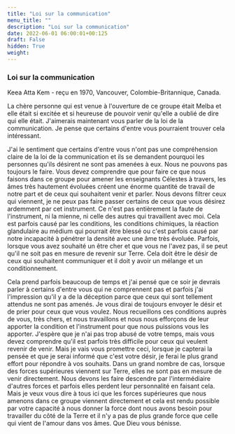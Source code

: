 ```yaml
---
title: "Loi sur la communication"
menu_title: ""
description: "Loi sur la communication"
date: 2022-06-01 06:00:01+00:125
draft: False
hidden: True
weight:
---
```

### Loi sur la communication

Keea Atta Kem - reçu en 1970, Vancouver, Colombie-Britannique, Canada.

La chère personne qui est venue à l'ouverture de ce groupe était Melba et elle était si excitée et si heureuse de pouvoir venir qu'elle a oublié de dire qui elle était. J'aimerais maintenant vous parler de la loi de la communication. Je pense que certains d'entre vous pourraient trouver cela intéressant.

J'ai le sentiment que certains d'entre vous n'ont pas une compréhension claire de la loi de la communication et ils se demandent pourquoi les personnes qu'ils désirent ne sont pas amenées à eux. Nous ne pouvons pas toujours le faire. Vous devez comprendre que pour faire ce que nous faisons dans ce groupe pour amener les enseignants Célestes à travers, les âmes très hautement évoluées créent une énorme quantité de travail de notre part et de ceux qui souhaitent venir et parler. Nous devons filtrer ceux qui viennent, je ne peux pas faire passer certains de ceux que vous désirez ardemment par cet instrument. Ce n'est pas entièrement la faute de l'instrument, ni la mienne, ni celle des autres qui travaillent avec moi. Cela est parfois causé par les conditions, les conditions chimiques, la réaction glandulaire au médium qui pourrait être blessé ou c'est parfois causé par notre incapacité à pénétrer la densité avec une âme très évoluée. Parfois, lorsque vous avez souhaité un être cher et que vous ne l'avez pas, il se peut qu'il ne soit pas en mesure de revenir sur Terre. Cela doit être le désir de ceux qui souhaitent communiquer et il doit y avoir un mélange et un conditionnement. 

Cela prend parfois beaucoup de temps et j'ai pensé que ce soir je devrais parler à certains d'entre vous qui ne comprennent pas et parfois j'ai l'impression qu'il y a de la déception parce que ceux qui sont tellement attendus ne sont pas amenés. Je vous dirai de toujours envoyer le désir et de prier pour ceux que vous voulez. Nous recueillons ces conditions auprès de vous, très chers, et nous travaillons et nous nous efforçons de leur apporter la condition et l'instrument pour que nous puissions vous les apporter. J'espère que je n'ai pas trop abusé de votre temps, mais vous devez comprendre qu'il est parfois très difficile pour ceux qui veulent revenir de venir. Mais je vais vous promettre ceci, lorsque je capterai la pensée et que je serai informé que c'est votre désir, je ferai le plus grand effort pour répondre à vos souhaits. Dans un grand nombre de cas, lorsque des forces supérieures viennent sur Terre, elles ne sont pas en mesure de venir directement. Nous devons les faire descendre par l'intermédiaire d'autres forces et parfois elles perdent leur personnalité en faisant cela. Mais je veux vous dire à tous ici que les forces supérieures que nous amenons dans ce groupe viennent directement et cela est rendu possible par votre capacité à nous donner la force dont nous avons besoin pour travailler du côté de la Terre et il n'y a pas de plus grande force que celle qui vient de l'amour dans vos âmes. Que Dieu vous bénisse.
